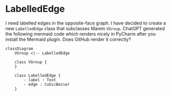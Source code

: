 # LabelledEdge

I need labelled edges in the opposite-face graph.
I have decided to create a new `LabelledEdge` class that subclasses Manim `VGroup`.
ChatGPT generated the following mermaid code which renders nicely in PyCharm after you
install the Mermaid plugin. Does GitHub render it correctly?

```mermaid
classDiagram
    VGroup <|-- LabelledEdge

    class VGroup {
    }

    class LabelledEdge {
        - label : Text
        - edge : CubicBezier
    }
```